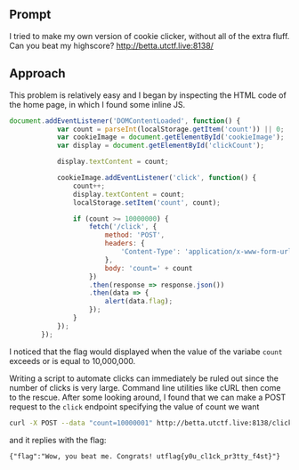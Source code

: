## Prompt
I tried to make my own version of cookie clicker, without all of the extra fluff.
Can you beat my highscore?
http://betta.utctf.live:8138/

## Approach

This problem is relatively easy and I began by inspecting the HTML code of the home page, in which I found
some inline JS. 

```JavaScript
document.addEventListener('DOMContentLoaded', function() {
            var count = parseInt(localStorage.getItem('count')) || 0;
            var cookieImage = document.getElementById('cookieImage');
            var display = document.getElementById('clickCount');

            display.textContent = count;

            cookieImage.addEventListener('click', function() {
                count++;
                display.textContent = count;
                localStorage.setItem('count', count);

                if (count >= 10000000) {
                    fetch('/click', {
                        method: 'POST',
                        headers: {
                            'Content-Type': 'application/x-www-form-urlencoded'
                        },
                        body: 'count=' + count
                    })
                    .then(response => response.json())
                    .then(data => {
                        alert(data.flag);
                    });
                }
            });
        });
```
I noticed that the flag would displayed when the value of the variabe
`count` exceeds or is equal to 10,000,000.

Writing a script to automate clicks can immediately be ruled out since the number of clicks is very large. 
Command line utilities like cURL then come to the rescue. After some looking around, I found that we can make a POST request to the `click` endpoint
specifying the value of count we want 

```bash
curl -X POST --data "count=10000001" http://betta.utctf.live:8138/click
```
and it replies with the flag:

```
{"flag":"Wow, you beat me. Congrats! utflag{y0u_cl1ck_pr3tty_f4st}"}
```

